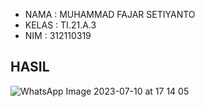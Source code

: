 * NAMA  : MUHAMMAD FAJAR SETIYANTO
* KELAS : TI.21.A.3
* NIM   : 312110319

## HASIL
![WhatsApp Image 2023-07-10 at 17 14 05](https://github.com/skyzarr/UAS-MOBILE/assets/127575285/bf42d950-bbfa-49b2-8c48-0410e2fe16a1)
